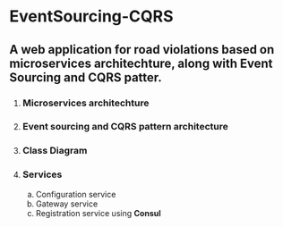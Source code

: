 # EventSourcing-CQRS
## A web application for road violations based on microservices architechture, along with Event Sourcing and CQRS patter.

<ol>
  <li>
    <h3>Microservices architechture</h3>
  </li>
  <li>
    <h3>Event sourcing and CQRS pattern architecture</h3>
  </li>
  <li>
    <h3>Class Diagram</h3>
  </li> 
  <li>
    <h3>Services</h3>
    <ol type="a">
      <li>Configuration service</li>
      <li>Gateway service</li>
      <li>Registration service using <b>Consul</b></li>
    </ol>
  </li>
</ol>
